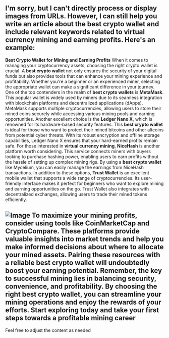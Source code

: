 I'm sorry, but I can't directly process or display images from URLs. However, I can still help you write an article about the best crypto wallet and include relevant keywords related to virtual currency mining and earning profits. Here's an example:
---
**Best Crypto Wallet for Mining and Earning Profits**
When it comes to managing your cryptocurrency assets, choosing the right crypto wallet is crucial. A **best crypto wallet** not only ensures the security of your digital funds but also provides tools that can enhance your mining experience and profitability. Whether you're a beginner or an experienced miner, selecting the appropriate wallet can make a significant difference in your journey.
One of the top contenders in the realm of **best crypto wallets** is **MetaMask**. This popular wallet is widely used by miners due to its seamless integration with blockchain platforms and decentralized applications (dApps). MetaMask supports multiple cryptocurrencies, allowing users to store their mined coins securely while accessing various mining pools and earning opportunities.
Another excellent choice is the **Ledger Nano X**, which is renowned for its hardware-based security features. This **best crypto wallet** is ideal for those who want to protect their mined bitcoins and other altcoins from potential cyber threats. With its robust encryption and offline storage capabilities, Ledger Nano X ensures that your hard-earned profits remain safe.
For those interested in **virtual currency mining**, **NiceHash** is another platform worth considering. This service connects miners with buyers looking to purchase hashing power, enabling users to earn profits without the hassle of setting up complex mining rigs. By using a **best crypto wallet** like Mycelium, you can easily manage the earnings from NiceHash transactions.
In addition to these options, **Trust Wallet** is an excellent mobile wallet that supports a wide range of cryptocurrencies. Its user-friendly interface makes it perfect for beginners who want to explore mining and earning opportunities on the go. Trust Wallet also integrates with decentralized exchanges, allowing users to trade their mined tokens efficiently.

![Image](https://github.com/user-attachments/assets/d7419ec9-dc67-403f-bf28-8faea5f1f74f)
To maximize your mining profits, consider using tools like **CoinMarketCap** and **CryptoCompare**. These platforms provide valuable insights into market trends and help you make informed decisions about where to allocate your mined assets. Pairing these resources with a reliable **best crypto wallet** will undoubtedly boost your earning potential.
Remember, the key to successful mining lies in balancing security, convenience, and profitability. By choosing the right **best crypto wallet**, you can streamline your mining operations and enjoy the rewards of your efforts. Start exploring today and take your first steps towards a profitable mining career
---
Feel free to adjust the content as needed
